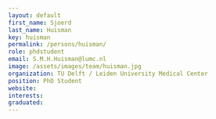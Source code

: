 ```yaml
---
layout: default
first_name: Sjoerd
last_name: Huisman
key: huisman
permalink: /persons/huisman/
role: phdstudent
email: S.M.H.Huisman@lumc.nl
image: /assets/images/team/huisman.jpg
organization: TU Delft / Leiden University Medical Center
position: PhD Student
website:
interests:
graduated:
---
```

